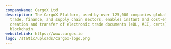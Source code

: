 ```yaml
---
companyName: CargoX Ltd
description: The CargoX Platform, used by over 125,000 companies globally in
  trade, finance, and supply chain sectors, enables instant and cost-efficient
  creation and transfer of electronic trade documents (eBL, ACI, certs) using
  blockchain.
websiteLink: https://www.cargox.io
logo: /static/uploads/cargox-logo.png
---
```


